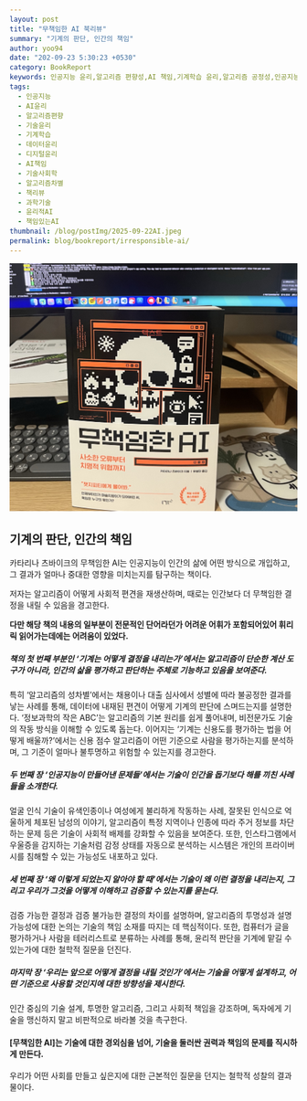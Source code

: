 ```yaml
---
layout: post
title: "무책임한 AI 북리뷰"
summary: "기계의 판단, 인간의 책임"
author: yoo94
date: "202-09-23 5:30:23 +0530"
category: BookReport
keywords: 인공지능 윤리,알고리즘 편향성,AI 책임,기계학습 윤리,알고리즘 공정성,인공지능 차별,데이터 윤리,AI 의사결정,기술 책임,사회적 편견
tags:
  - 인공지능
  - AI윤리
  - 알고리즘편향
  - 기술윤리
  - 기계학습
  - 데이터윤리
  - 디지털윤리
  - AI책임
  - 기술사회학
  - 알고리즘차별
  - 책리뷰
  - 과학기술
  - 윤리적AI
  - 책임있는AI
thumbnail: /blog/postImg/2025-09-22AI.jpeg
permalink: blog/bookreport/irresponsible-ai/
---
```


![blog/postImg/2025-09-22AI](/blog/postImg/2025-09-22AI.jpeg)

## 기계의 판단, 인간의 책임

카타리나 츠바이크의 무책임한 AI는 인공지능이 인간의 삶에 어떤 방식으로 개입하고, 그 결과가 얼마나 중대한 영향을 미치는지를 탐구하는 책이다.

저자는 알고리즘이 어떻게 사회적 편견을 재생산하며, 때로는 인간보다 더 무책임한 결정을 내릴 수 있음을 경고한다. 
 
**다만 해당 책의 내용의 일부분이 전문적인 단어라던가 어려운 어휘가 포함되어있어 휘리릭 읽어가는데에는 어려움이 있었다.**

##### 책의 첫 번째 부분인 ‘기계는 어떻게 결정을 내리는가’에서는 알고리즘이 단순한 계산 도구가 아니라, 인간의 삶을 평가하고 판단하는 주체로 기능하고 있음을 보여준다.
특히 ‘알고리즘의 성차별’에서는 채용이나 대출 심사에서 성별에 따라 불공정한 결과를 낳는 사례를 통해, 데이터에 내재된 편견이 어떻게 기계의 판단에 스며드는지를 설명한다. 
‘정보과학의 작은 ABC’는 알고리즘의 기본 원리를 쉽게 풀어내며, 비전문가도 기술의 작동 방식을 이해할 수 있도록 돕는다. 
이어지는 ‘기계는 신용도를 평가하는 법을 어떻게 배울까?’에서는 신용 점수 알고리즘이 어떤 기준으로 사람을 평가하는지를 분석하며, 그 기준이 얼마나 불투명하고 위험할 수 있는지를 경고한다.


##### 두 번째 장 ‘인공지능이 만들어낸 문제들’에서는 기술이 인간을 돕기보다 해를 끼친 사례들을 소개한다. 
얼굴 인식 기술이 유색인종이나 여성에게 불리하게 작동하는 사례, 잘못된 인식으로 억울하게 체포된 남성의 이야기, 
알고리즘이 특정 지역이나 인종에 따라 주거 정보를 차단하는 문제 등은 기술이 사회적 배제를 강화할 수 있음을 보여준다. 
또한, 인스타그램에서 우울증을 감지하는 기술처럼 감정 상태를 자동으로 분석하는 시스템은 개인의 프라이버시를 침해할 수 있는 가능성도 내포하고 있다.


##### 세 번째 장 ‘왜 이렇게 되었는지 알아야 할 때’에서는 기술이 왜 이런 결정을 내리는지, 그리고 우리가 그것을 어떻게 이해하고 검증할 수 있는지를 묻는다.
검증 가능한 결정과 검증 불가능한 결정의 차이를 설명하며, 알고리즘의 투명성과 설명 가능성에 대한 논의는 기술의 책임 소재를 따지는 데 핵심적이다.
또한, 컴퓨터가 글을 평가하거나 사람을 테러리스트로 분류하는 사례를 통해, 윤리적 판단을 기계에 맡길 수 있는가에 대한 철학적 질문을 던진다.


##### 마지막 장 ‘우리는 앞으로 어떻게 결정을 내릴 것인가’에서는 기술을 어떻게 설계하고, 어떤 기준으로 사용할 것인지에 대한 방향성을 제시한다. 
인간 중심의 기술 설계, 투명한 알고리즘, 그리고 사회적 책임을 강조하며, 독자에게 기술을 맹신하지 말고 비판적으로 바라볼 것을 촉구한다.

#### [무책임한 AI]는 기술에 대한 경외심을 넘어, 기술을 둘러싼 권력과 책임의 문제를 직시하게 만든다.
우리가 어떤 사회를 만들고 싶은지에 대한 근본적인 질문을 던지는 철학적 성찰의 결과물이다.
